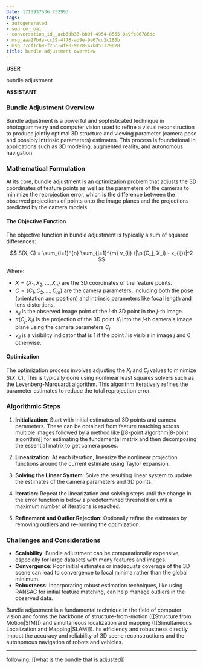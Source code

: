 ```yaml
---
date: 1713937636.752993
tags:
- autogenerated
- source__oai
- conversation_id__acb3db33-bb0f-4954-8565-0a9fc86786dc
- msg_aaa27bda-cc19-4f78-ad9e-9e67cc2c180b
- msg_77cf1cb9-f25c-4f80-9028-47bd53379028
title: bundle adjustment overview
---
```



**USER**

bundle adjustment


**ASSISTANT**

### Bundle Adjustment Overview

Bundle adjustment is a powerful and sophisticated technique in photogrammetry and computer vision used to refine a visual reconstruction to produce jointly optimal 3D structure and viewing parameter (camera pose and possibly intrinsic parameters) estimates. This process is foundational in applications such as 3D modeling, augmented reality, and autonomous navigation.

### Mathematical Formulation

At its core, bundle adjustment is an optimization problem that adjusts the 3D coordinates of feature points as well as the parameters of the cameras to minimize the reprojection error, which is the difference between the observed projections of points onto the image planes and the projections predicted by the camera models. 

#### The Objective Function

The objective function in bundle adjustment is typically a sum of squared differences:

$$
S(X, C) = \sum_{i=1}^{n} \sum_{j=1}^{m} v_{ij} \|\pi(C_j, X_i) - x_{ij}\|^2
$$

Where:
- $X = \{X_1, X_2, ..., X_n\}$ are the 3D coordinates of the feature points.
- $C = \{C_1, C_2, ..., C_m\}$ are the camera parameters, including both the pose (orientation and position) and intrinsic parameters like focal length and lens distortions.
- $x_{ij}$ is the observed image point of the $i$-th 3D point in the $j$-th image.
- $\pi(C_j, X_i)$ is the projection of the 3D point $X_i$ into the $j$-th camera's image plane using the camera parameters $C_j$.
- $v_{ij}$ is a visibility indicator that is 1 if the point $i$ is visible in image $j$ and 0 otherwise.

#### Optimization

The optimization process involves adjusting the $X_i$ and $C_j$ values to minimize $S(X, C)$. This is typically done using nonlinear least squares solvers such as the Levenberg-Marquardt algorithm. This algorithm iteratively refines the parameter estimates to reduce the total reprojection error.

### Algorithmic Steps

1. **Initialization**: Start with initial estimates of 3D points and camera parameters. These can be obtained from feature matching across multiple images followed by a method like [[8-point algorithm|8-point algorithm]] for estimating the fundamental matrix and then decomposing the essential matrix to get camera poses.

2. **Linearization**: At each iteration, linearize the nonlinear projection functions around the current estimate using Taylor expansion.

3. **Solving the Linear System**: Solve the resulting linear system to update the estimates of the camera parameters and 3D points.

4. **Iteration**: Repeat the linearization and solving steps until the change in the error function is below a predetermined threshold or until a maximum number of iterations is reached.

5. **Refinement and Outlier Rejection**: Optionally refine the estimates by removing outliers and re-running the optimization.

### Challenges and Considerations

- **Scalability**: Bundle adjustment can be computationally expensive, especially for large datasets with many features and images.
- **Convergence**: Poor initial estimates or inadequate coverage of the 3D scene can lead to convergence to local minima rather than the global minimum.
- **Robustness**: Incorporating robust estimation techniques, like using RANSAC for initial feature matching, can help manage outliers in the observed data.

Bundle adjustment is a fundamental technique in the field of computer vision and forms the backbone of structure-from-motion ([[Structure from Motion|SfM]]) and simultaneous localization and mapping ([[Simultaneous Localization and Mapping|SLAM]]). Its efficiency and robustness directly impact the accuracy and reliability of 3D scene reconstructions and the autonomous navigation of robots and vehicles.


---


following: [[what is the bundle that is adjusted]]
